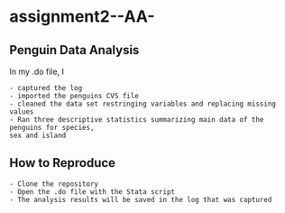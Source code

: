 # assignment2--AA-

## Penguin Data Analysis 

In my .do file, I 

	- captured the log
	- imported the penguins CVS file 
	- cleaned the data set restringing variables and replacing missing values 
	- Ran three descriptive statistics summarizing main data of the penguins for species, 	
	sex and island

## How to Reproduce 

	- Clone the repository 
	- Open the .do file with the Stata script 
	- The analysis results will be saved in the log that was captured 
